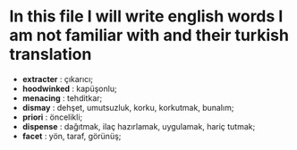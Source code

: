 # In this file I will write english words I am not familiar with and their turkish translation
- **extracter** : çıkarıcı;
- **hoodwinked** : kapüşonlu;
- **menacing** : tehditkar;
- **dismay** : dehşet, umutsuzluk, korku, korkutmak, bunalım;
- **priori** : öncelikli;
- **dispense** : dağıtmak, ilaç hazırlamak, uygulamak, hariç tutmak;
- **facet**  : yön, taraf, görünüş;